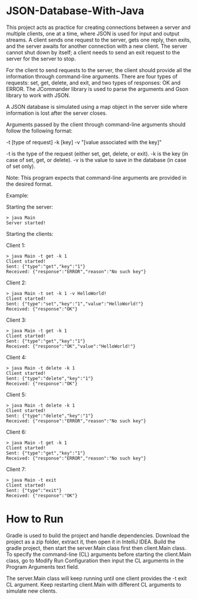 # JSON-Database-With-Java

This project acts as practice for creating connections between a server and multiple clients, one at a time, where JSON is used for input and output streams. A client sends one request to the server, gets one reply, then exits, and the server awaits for another connection with a new client. The server cannot shut down by itself; a client needs to send an exit request to the server for the server to stop.

For the client to send requests to the server, the client should provide all the information through command-line arguments. There are four types of requests: set, get, delete, and exit, and two types of responses: OK and ERROR. The JCommander library is used to parse the arguments and Gson library to work with JSON.

A JSON database is simulated using a map object in the server side where information is lost after the server closes.

Arguments passed by the client through command-line arguments should follow the following format:

-t [type of request] -k [key] -v "[value associated with the key]"

-t is the type of the request (either set, get, delete, or exit). -k is the key (in case of set, get, or delete). -v is the value to save in the database (in case of set only).

Note: This program expects that command-line arguments are provided in the desired format.

Example:

Starting the server:

    > java Main
    Server started!

Starting the clients:

Client 1:

    > java Main -t get -k 1
    Client started!
    Sent: {"type":"get","key":"1"}
    Received: {"response":"ERROR","reason":"No such key"}

Client 2:

    > java Main -t set -k 1 -v HelloWorld!
    Client started!
    Sent: {"type":"set","key":"1","value":"HelloWorld!"}
    Received: {"response":"OK"}

Client 3:

    > java Main -t get -k 1
    Client started!
    Sent: {"type":"get","key":"1"}
    Received: {"response":"OK","value":"HelloWorld!"}

Client 4:

    > java Main -t delete -k 1
    Client started!
    Sent: {"type":"delete","key":"1"}
    Received: {"response":"OK"}

Client 5:

    > java Main -t delete -k 1
    Client started!
    Sent: {"type":"delete","key":"1"}
    Received: {"response":"ERROR","reason":"No such key"}

Client 6:

    > java Main -t get -k 1
    Client started!
    Sent: {"type":"get","key":"1"}
    Received: {"response":"ERROR","reason":"No such key"}

Client 7:

    > java Main -t exit
    Client started!
    Sent: {"type":"exit"}
    Received: {"response":"OK"}

# How to Run

Gradle is used to build the project and handle dependencies. Download the project as a zip folder, 
extract it, then open it in IntelliJ IDEA. Build the gradle project, then start the server.Main class first 
then client.Main class. To specify the command-line (CL) arguments before starting the client.Main class, go to Modify 
Run Configuration then input the CL arguments in the Program Arguments text field.

The server.Main class will keep running until one client provides the -t exit CL argument. Keep restarting 
client.Main with different CL arguments to simulate new clients.

